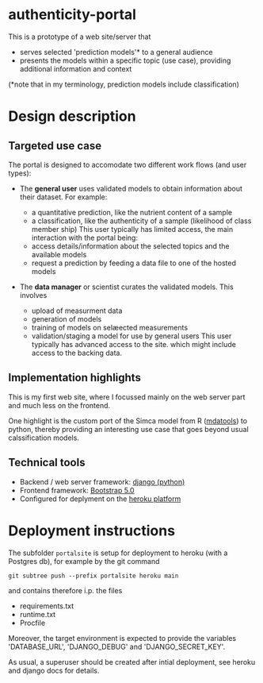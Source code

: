 # authenticity-portal
This is a prototype of a web site/server that 
- serves selected 'prediction models'\* to a general audience
- presents the models within a specific topic (use case), providing additional information and context

(\*note that in my terminology, prediction models include classification)

# Design description

## Targeted use case 
The portal is designed to accomodate two different work flows (and user types):

- The **general user** uses validated models to obtain information about their dataset. For example:
    - a quantitative prediction, like the nutrient content of a sample
    - a classification, like the authenticity of a sample (likelihood of class member ship)
   This user typically has limited access, the main interaction with the portal being:
    - access details/information about the selected topics and the available models
    - request a prediction by feeding a data file to one of the hosted models  

- The **data manager** or scientist curates the validated models. This involves 
    - upload of measurment data
    - generation of models
    - training of models on selæected measurements
    - validation/staging a model for use by general users
    This user typically has advanced access to the site. which might include access to the backing data.

## Implementation highlights
This is my first web site, where I focussed mainly on the web server part and much less on the frontend.

One highlight is the custom port of the Simca model from R ([mdatools](https://mdatools.com/docs/simca.html)) to python, thereby providing an interesting use case that goes beyond usual calssification models.   

## Technical tools
- Backend / web server framework: [django (python)](https://www.djangoproject.com/) 
- Frontend framework: [Bootstrap 5.0](https://getbootstrap.com/docs/)
- Configured for deplyment on the [heroku platform](https://www.heroku.com)


# Deployment instructions
The subfolder `portalsite` is setup for deployment to heroku (with a Postgres db), for example by the git command

```
git subtree push --prefix portalsite heroku main
```

and contains therefore i.p. the files
- requirements.txt
- runtime.txt
- Procfile

Moreover, the target environment is expected to provide the variables 'DATABASE_URL', 'DJANGO_DEBUG' and 'DJANGO_SECRET_KEY'.

As usual, a superuser should be created after intial deployment, see heroku and django docs for details.
